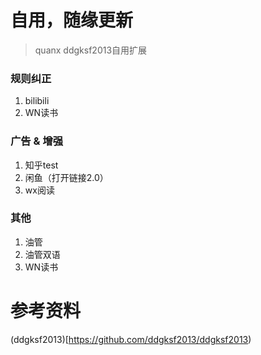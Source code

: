 # 自用，随缘更新
> quanx
> ddgksf2013自用扩展

### 规则纠正 
1. bilibili
2. WN读书

### 广告 & 增强
1. 知乎test
2. 闲鱼（打开链接2.0）
3. wx阅读

### 其他
1. 油管 
2. 油管双语
3. WN读书

# 参考资料
(ddgksf2013)[https://github.com/ddgksf2013/ddgksf2013)
